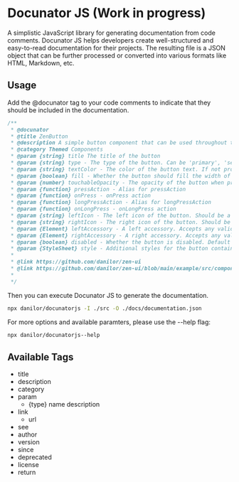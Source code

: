 # Docunator JS (Work in progress)

A simplistic JavaScript library for generating documentation from code comments. Docunator JS helps developers create well-structured and easy-to-read documentation for their projects.
The resulting file is a JSON object that can be further processed or converted into various formats like HTML, Markdown, etc.

## Usage

Add the @docunator tag to your code comments to indicate that they should be included in the documentation.

```javascript
/**
 * @docunator
 * @title ZenButton
 * @description A simple button component that can be used throughout the app. It supports different types (primary, secondary, success, info, warning, danger) and all of them are styled according to the current theme. The text color will be automatically selected based on the brightness of the button color, but it can be overwritten by passing a textColor prop.
 * @category Themed Components
 * @param {string} title The title of the button
 * @param {string} type - The type of the button. Can be 'primary', 'secondary', 'success', 'info', 'warning', or 'danger'. Default is 'primary'.
 * @param {string} textColor - The color of the button text. If not provided, it will be automatically selected based on the button color.
 * @param {boolean} fill - Whether the button should fill the width of its container. Default is true.
 * @param {number} touchableOpacity - The opacity of the button when pressed. Default is 0.7.
 * @param {function} pressAction - Alias for pressAction
 * @param {function} onPress - onPress action
 * @param {function} longPressAction - Alias for longPressAction
 * @param {function} onLongPress - onLongPress action
 * @param {string} leftIcon - The left icon of the button. Should be a valid icon name from the ZenIcon component.
 * @param {string} rightIcon - The right icon of the button. Should be a valid icon name from the ZenIcon component.
 * @param {Element} leftAccessory - A left accessory. Accepts any valid React Node.
 * @param {Element} rightAccessory - A right accessory. Accepts any valid React Node.
 * @param {boolean} disabled - Whether the button is disabled. Default is false.
 * @param {StyleSheet} style - Additional styles for the button container.
 *
 * @link https://github.com/danilor/zen-ui
 * @link https://github.com/danilor/zen-ui/blob/main/example/src/components/examples/ButtonExample.tsx
 *
 */
```

Then you can execute Docunator JS to generate the documentation.

```bash
npx danilor/docunatorjs -I ./src -O ./docs/documentation.json
```

For more options and available paramters, please use the --help flag:

```bash
npx danilor/docunatorjs--help
```

## Available Tags

 - title
 - description
 - category
 - param
   - {type} name description
 - link
   - url
 - see
 - author
 - version
 - since
 - deprecated
 - license
 - return

